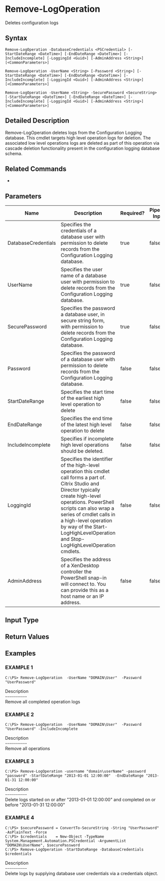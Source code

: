 ﻿# Remove-LogOperation

   Deletes configuration logs

## Syntax
```
Remove-LogOperation -DatabaseCredentials <PSCredential> [-StartDateRange <DateTime>] [-EndDateRange <DateTime>] [-IncludeIncomplete] [-LoggingId <Guid>] [-AdminAddress <String>] [<CommonParameters>]

Remove-LogOperation -UserName <String> [-Password <String>] [-StartDateRange <DateTime>] [-EndDateRange <DateTime>] [-IncludeIncomplete] [-LoggingId <Guid>] [-AdminAddress <String>] [<CommonParameters>]

Remove-LogOperation -UserName <String> -SecurePassword <SecureString> [-StartDateRange <DateTime>] [-EndDateRange <DateTime>] [-IncludeIncomplete] [-LoggingId <Guid>] [-AdminAddress <String>] [<CommonParameters>]
```

## Detailed Description
   Remove-LogOperation deletes logs from the Configuration  Logging database. This cmdlet targets high level operation logs for deletion. The associated low level operations logs are deleted as part of this operation via cascade deletion functionality present in the configuration logging database schema.

## Related Commands
  * [](.html)
## Parameters

| Name   | Description | Required? | Pipeline Input | Default Value |
| --- | --- | --- | --- | --- |
| DatabaseCredentials | Specifies the credentials of a database user with permission to delete records from the Configuration Logging database. | true | false |  |
| UserName | Specifies the user name of a database user with permission to delete records from the Configuration Logging database. | true | false |  |
| SecurePassword | Specifies the password a database user, in secure string form, with permission to delete records from the Configuration Logging database. | true | false |  |
| Password | Specifies the password of a database user with permission to delete records from the Configuration Logging database. | false | false |  |
| StartDateRange | Specifies the start time of the earliest high level operation to delete | false | false | DateTime.Min |
| EndDateRange | Specifies the end time of the latest high level operation to delete | false | false | DateTime.UtcNow |
| IncludeIncomplete | Specifies if incomplete high level operations should be deleted. | false | false |  |
| LoggingId | Specifies the identifier of the high-level operation this cmdlet call forms a part of. Citrix Studio and Director typically create high-level operations. PowerShell scripts can also wrap a series of cmdlet calls in a high-level operation by way of the Start-LogHighLevelOperation and Stop-LogHighLevelOperation cmdlets. | false | false |  |
| AdminAddress | Specifies the address of a XenDesktop controller the PowerShell snap-in will connect to. You can provide this as a host name or an IP address. | false | false | Localhost. Once a value is provided by any cmdlet, this value becomes the default. |

## Input Type
### 
   
## Return Values
### 
   
## Examples

### EXAMPLE 1
```
C:\PS> Remove-LogOperation  -UserName "DOMAIN\User"  -Password "UserPassword"
```
   Description<br>-----------<br>Remove all completed operation logs
### EXAMPLE 2
```
C:\PS> Remove-LogOperation  -UserName "DOMAIN\User"  -Password "UserPassword" -IncludeIncomplete
```
   Description<br>-----------<br>Remove all operations
### EXAMPLE 3
```
C:\PS> Remove-LogOperation -username "domain\userName" -password "password" -StartDateRange "2013-01-01 12:00:00"  -EndDateRange "2013-01-31 12:00:00"
```
   Description<br>-----------<br>Delete logs started on or after "2013-01-01 12:00:00" and completed on or before "2013-01-31 12:00:00"
### EXAMPLE 4
```
C:\PS> $securePassword = ConvertTo-SecureString -String "UserPassword" -AsPlainText -Force
C:\PS> $credentials    = New-Object -TypeName System.Management.Automation.PSCredential -ArgumentList "DOMAIN\UserName", $securePassword
C:\PS> Remove-LogOperation -StartDateRange -DatabaseCredentials $credentials
```
   Description<br>-----------<br>Delete logs by supplying database user credentials via a credentials object.
